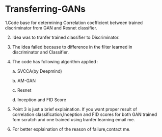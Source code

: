 # Transferring-GANs 

1.Code base for determining Correlation coefficient between trained discriminator from GAN and Resnet classifier.

2. Idea was to tranfer trained classifier to Discriminator.

3. The idea failed because to difference in the filter learned in discriminator and Classifier.

4. The code has following algorithm applied :

    a. SVCCA(by Deepmind)
    
    b. AM-GAN
    
    c. Resnet
    
    d. Inception and FID Score
    
 
5. Point 3 is just a brief explaination. If you want proper result of correlation classification,Inception and FID scores for both GAN trained fom scratch and one trained using tranfer learning email me.
6. For better explaination of the reason of failure,contact me.
